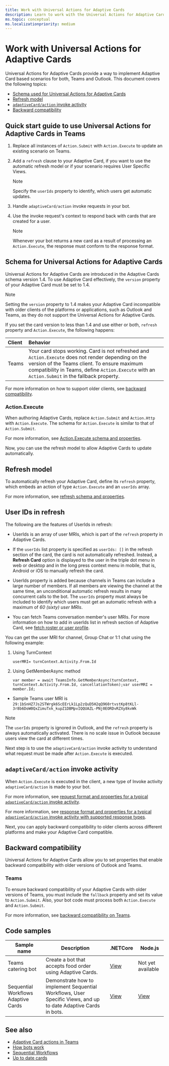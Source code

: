 ```yaml
---
title: Work with Universal Actions for Adaptive Cards
description: Learn to work with the Universal Actions for Adaptive Cards, including Schema for UniversalActions for Adaptive cards, Refresh model, and backward compatibility using Code samples.
ms.topic: conceptual
ms.localizationpriority: medium
---
```


# Work with Universal Actions for Adaptive Cards

Universal Actions for Adaptive Cards provide a way to implement Adaptive Card based scenarios for both, Teams and Outlook. This document covers the following topics:

* [Schema used for Universal Actions for Adaptive Cards](#schema-for-universal-actions-for-adaptive-cards)
* [Refresh model](#refresh-model)
* [`adaptiveCard/action` invoke activity](#adaptivecardaction-invoke-activity)
* [Backward compatibility](#backward-compatibility)

## Quick start guide to use Universal Actions for Adaptive Cards in Teams

1. Replace all instances of `Action.Submit` with `Action.Execute` to update an existing scenario on Teams.
2. Add a `refresh` clause to your Adaptive Card, if you want to use the automatic refresh model or if your scenario requires User Specific Views.

    >[!NOTE]
    > Specify the `userIds` property to identify, which users get automatic updates.

3. Handle `adaptiveCard/action` invoke requests in your bot.
4. Use the invoke request's context to respond back with cards that are created for a user.

    > [!NOTE]
    > Whenever your bot returns a new card as a result of processing an `Action.Execute`, the response must conform to the response format.

## Schema for Universal Actions for Adaptive Cards

Universal Actions for Adaptive Cards are introduced in the Adaptive Cards schema version 1.4. To use Adaptive Card effectively, the `version` property of your Adaptive Card must be set to 1.4.

> [!NOTE]
> Setting the `version` property to 1.4 makes your Adaptive Card incompatible with older clients of the platforms or applications, such as Outlook and Teams, as they do not support the Universal Actions for Adaptive Cards.

If you set the card version to less than 1.4 and use either or both, `refresh` property and `Action.Execute`, the following happens:

| Client | Behavior |
| :-- | :-- |
| Teams | Your card stops working. Card is not refreshed and `Action.Execute` does not render depending on the version of the Teams client. To ensure maximum compatibility in Teams, define `Action.Execute` with an `Action.Submit` in the fallback property. |

For more information on how to support older clients, see [backward compatibility](#backward-compatibility).

### Action.Execute

When authoring Adaptive Cards, replace `Action.Submit` and `Action.Http` with `Action.Execute`. The schema for `Action.Execute` is similar to that of `Action.Submit`.

For more information, see [Action.Execute schema and properties](/adaptive-cards/authoring-cards/universal-action-model#actionexecute).

Now, you can use the refresh model to allow Adaptive Cards to update automatically.

## Refresh model

To automatically refresh your Adaptive Card, define its `refresh` property, which embeds an action of type `Action.Execute` and an `userIds` array.

For more information, see [refresh schema and properties](/adaptive-cards/authoring-cards/universal-action-model#refresh-mechanism).

## User IDs in refresh

The following are the features of UserIds in refresh:

* UserIds is an array of user MRIs, which is part of the `refresh` property in Adaptive Cards.

* If the `userIds` list property is specified as `userIds: []` in the refresh section of the card, the card is not automatically refreshed. Instead, a **Refresh Card** option is displayed to the user in the triple dot menu in web or desktop and in the long press context menu in mobile, that is, Android or iOS to manually refresh the card.

* UserIds property is added because channels in Teams can include a large number of members. If all members are viewing the channel at the same time, an unconditional automatic refresh results in many concurrent calls to the bot. The `userIds` property must always be included to identify which users must get an automatic refresh with a maximum of *60 (sixty) user MRIs*.

* You can fetch Teams conversation member's user MRIs. For more information on how to add in userIds list in refresh section of Adaptive Card, see [fetch roster or user profile](/microsoftteams/platform/bots/how-to/get-teams-context?tabs=dotnet#fetch-the-roster-or-user-profile).

 You can get the user MRI for channel, Group Chat or 1:1 chat using the following example:

 1. Using TurnContext  

     `userMRI= turnContext.Activity.From.Id`

 1. Using GetMemberAsync method
  
     `var member = await TeamsInfo.GetMemberAsync(turnContext, turnContext.Activity.From.Id, cancellationToken);var userMRI = member.Id;`

* Sample Teams user MRI is `29:1bSnHZ7Js2STWrgk6ScEErLk1Lp2zQuD5H2qQ960rtvstKp8tKLl-3r8b6DoW0QxZimuTxk_kupZ1DBMpvIQQUAZL-PNj0EORDvRZXy8kvWk`

> [!NOTE]
> The `userIds` property is ignored in Outlook, and the `refresh` property is always automatically activated. There is no scale issue in Outlook because users view the card at different times.

Next step is to use the `adaptiveCard/action` invoke activity to understand what request must be made after `Action.Execute` is executed.

## `adaptiveCard/action` invoke activity

When `Action.Execute` is executed in the client, a new type of Invoke activity `adaptiveCard/action` is made to your bot.

For more information, see [request format and properties for a typical `adaptiveCard/action` invoke activity](/adaptive-cards/authoring-cards/universal-action-model#request-format).

For more information, see [response format and properties for a typical `adaptiveCard/action` invoke activity with supported response types](/adaptive-cards/authoring-cards/universal-action-model#response-format).

Next, you can apply backward compatibility to older clients across different platforms and make your Adaptive Card compatible.

## Backward compatibility

Universal Actions for Adaptive Cards allow you to set properties that enable backward compatibility with older versions of Outlook and Teams.

### Teams

To ensure backward compatibility of your Adaptive Cards with older versions of Teams, you must include the `fallback` property and set its value to `Action.Submit`. Also, your bot code must process both `Action.Execute` and `Action.Submit`.

For more information, see [backward compatibility on Teams](/adaptive-cards/authoring-cards/universal-action-model#teams).

## Code samples

|Sample name | Description | .NETCore | Node.js |
|----------------|-----------------|--------------|--------------|
| Teams catering bot | Create a bot that accepts food order using Adaptive Cards. |[View](https://github.com/OfficeDev/Microsoft-Teams-Samples/tree/main/samples/bot-teams-catering/csharp)| Not yet available |
| Sequential Workflows Adaptive Cards | Demonstrate how to implement Sequential Workflows, User Specific Views, and up to date Adaptive Cards in bots. | [View](https://github.com/OfficeDev/Microsoft-Teams-Samples/tree/main/samples/bot-sequential-flow-adaptive-cards/csharp) | [View](https://github.com/OfficeDev/Microsoft-Teams-Samples/tree/main/samples/bot-sequential-flow-adaptive-cards/nodejs) |

## See also

* [Adaptive Card actions in Teams](~/task-modules-and-cards/cards/cards-actions.md#adaptive-cards-actions)
* [How bots work](/azure/bot-service/bot-builder-basics?view=azure-bot-service-4.0&preserve-view=true)
* [Sequential Workflows](~/task-modules-and-cards/cards/universal-actions-for-adaptive-cards/sequential-workflows.md)
* [Up to date cards](~/task-modules-and-cards/cards/universal-actions-for-adaptive-cards/up-to-date-views.md)
